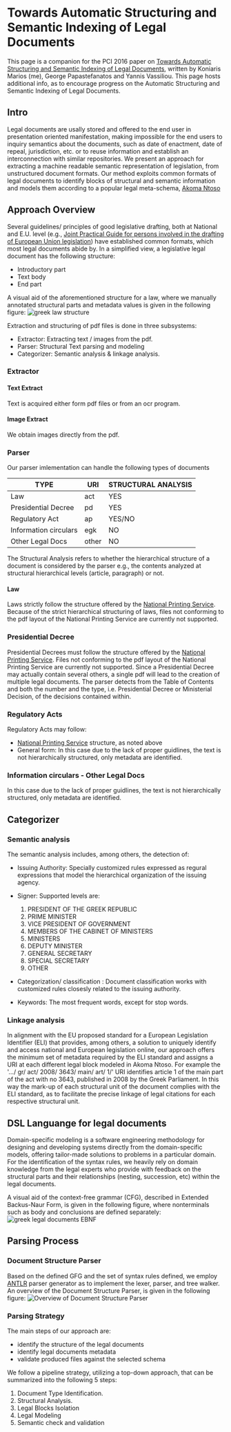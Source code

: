 # Towards Automatic Structuring and Semantic Indexing of Legal Documents

This page is a companion for the PCI 2016 paper on [Towards Automatic Structuring and Semantic Indexing of Legal  Documents](http://dx.doi.org/10.1145/3003733.3003801), written by Koniaris Marios (me), George Papastefanatos and Yannis Vassiliou. This page hosts additional info, as to encourage progress on the Automatic Structuring and Semantic Indexing of Legal Documents.

## Intro
Legal documents are usally stored and offered to the end user in presentation oriented manifestation, making impossible for the end users to inquiry  semantics about the documents, such as date of enactment, date of repeal, jurisdiction, etc. or to reuse information and establish an interconnection with similar repositories. We present an approach for extracting a machine readable semantic representation of legislation, from unstructured document formats. Our method exploits common formats of legal documents to identify blocks of structural and semantic information and models them according
to a popular legal meta-schema, [Akoma Ntoso](http://www.akomantoso.org/)

## Approach Overview

Several guidelines/ principles of good legislative drafting, both at 
National and E.U. level (e.g., [Joint Practical Guide for persons involved in the drafting of European Union legislation](https://www.google.gr/url?sa=t&rct=j&q=&esrc=s&source=web&cd=1&cad=rja&uact=8&ved=0ahUKEwju8M2P_NLPAhWGOxoKHT0DDC4QFgghMAA&url=http%3A%2F%2Feur-lex.europa.eu%2Fcontent%2Ftechleg%2FKB0213228ENN.pdf&usg=AFQjCNE5WLDhUqe7vv9A_DOSepx60yloZw)) have established common formats, which most legal documents abide by. In a simplified view, a legislative legal
document has the following structure:
* Introductory part
* Text body
* End part

A visual aid of the aforementioned structure for a law, where we manually annotated structural parts and metadata values is given in the following figure:
![greek law structure](https://raw.githubusercontent.com/mkoniari/LawParser/master/figures/fig1.png "greek law structure")

Extraction and structuring of pdf files is done in three subsystems:
* Extractor: Extracting text / images from the pdf.
* Parser: Structural Text parsing and modeling 
* Categorizer: Semantic analysis & linkage analysis.

### Extractor
#### Text Extract
Text is acquired either form pdf files or from an ocr program.
#### Image Extract
We obtain images directly from the pdf.

### Parser
Our parser imlementation can handle the following types of documents

| TYPE  | URI | STRUCTURAL ANALYSIS|
| ------------- | ------------- | ------------- |
| Law| act | YES |
| Presidential  Decree| pd |YES |
| Regulatory Act  |ap | YES/NO |
| Ιnformation circulars| egk| NO |
| Other Legal Docs| other | NO |



The Structural Analysis refers to whether the hierarchical structure of a document is considered by the parser e.g., the contents analyzed at structural hierarchical levels (article, paragraph) or not.

#### Law
Laws  strictly follow the structure offered by the [National Printing Service](http://www.et.gr). Because of the strict hierarchical structuring of laws, files not conforming to the pdf layout of the National Printing Service are currently not supported.

###  Presidential  Decree
Presidential  Decrees must follow the structure offered by the [National Printing Service](http://www.et.gr). Files not conforming to the pdf layout of the National Printing Service are currently not supported. Since a Presidential  Decree may actually contain several others, a single pdf will lead to the creation of multiple legal documents. The parser detects from the Table of Contents and both the number and the type, i.e. Presidential Decree or Ministerial Decision, of the decisions contained within. 

### Regulatory Acts   
Regulatory Acts may follow:
 - [National Printing Service](http://www.et.gr) structure, as noted above
 - General form: In this case due to the lack of proper guidlines, the text is not hierarchically structured, only metadata are identified.

### Ιnformation circulars - Other Legal Docs
In this case due to the lack of proper guidlines, the text is not hierarchically structured, only metadata are identified.

## Categorizer

### Semantic analysis

The semantic analysis includes, among others, the detection of: 

* Issuing Authority: Specially customized rules expressed as regural expressions that model the hierarchical organization of the issuing agency.

* Signer: Supported levels are:
  1. PRESIDENT OF THE GREEK REPUBLIC
  2. PRIME MINISTER
  3. VICE PRESIDENT OF GOVERNMENT
  4. MEMBERS OF THE CABINET OF MINISTERS
  5. MINISTERS
  6. DEPUTY MINISTER
  7. GENERAL SECRETARY
  8. SPECIAL SECRETARY
  9. OTHER

* Categorization/ classification :
Document classification works with customized rules closesly related to the issuing authority.

* Keywords:
The most frequent words, except for stop words.

### Linkage analysis
In alignment with the EU proposed standard for a European Legislation Identifier (ELI) that provides, among others, a solution to uniquely identify and access national and European legislation online, our approach offers the minimum set of metadata required by the ELI standard and assigns a URI at each different legal block modeled in Akoma Ntoso. For example the '…/ gr/ act/ 2008/ 3643/ main/ art/ 1/' URI identifies article 1 of the main part of the act with no 3643, published in 2008 by the Greek Parliament. In this way the mark-up of each structural unit of the document complies with the ELI standard, as to facilitate the precise linkage of legal citations for each respective structural unit.

## DSL Languange for legal documents

Domain-specific modeling is a software engineering methodology for designing and developing systems directly from
the domain-specific models, offering tailor-made solutions to problems in a particular domain. For the identification of the syntax rules, we heavily rely on domain knowledge from the legal experts who provide with feedback on the structural parts and their relationships (nesting, succession, etc) within the legal documents.  

A visual aid of the context-free grammar (CFG), described in Extended Backus-Naur Form,  is given in the following figure, where nonterminals such as body and conclusions are defined separately:
![greek legal documents EBNF](https://raw.githubusercontent.com/mkoniari/LawParser/master/figures/fig2.png "greek legal documents EBNF")

## Parsing Process

### Document Structure Parser
Based on the defined GFG and the set of syntax rules defined, we employ [ANTLR](http://www.antlr.org/) parser generator as to implement the lexer, parser, and tree walker. 
An  overview of the Document Structure Parser,  is given in the following figure:
![Overview of Document Structure Parser](https://raw.githubusercontent.com/mkoniari/LawParser/master/figures/fig3.png "Overview of Document Structure Parser")

### Parsing Strategy
The main steps of our approach are:
* identify the structure of the legal documents
* identify legal documents metadata
* validate produced files against the selected schema

We follow a pipeline strategy, utilizing a top-down approach, that can be summarized into the following 5 steps:
1. Document Type Identification. 
2. Structural Analysis. 
3. Legal Blocks Isolation
4. Legal Modeling
5. Semantic check and validation
